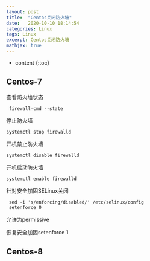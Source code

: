 ```yaml
---
layout: post
title:  "Centos关闭防火墙"
date:   2020-10-10 18:14:54
categories: Linux
tags: Linux
excerpt: Centos关闭防火墙
mathjax: true
---
```


* content
{:toc}


## Centos-7

查看防火墙状态

```
 firewall-cmd --state
```

停止防火墙

```
systemctl stop firewalld
```

开机禁止防火墙

```
systemctl disable firewalld
```

开机启动防火墙

```
systemctl enable firewalld
```

针对安全加固SELinux关闭

```
 sed -i 's/enforcing/disabled/' /etc/selinux/config
 setenforce 0
```

允许为permissive

恢复安全加固setenforce 1

## Centos-8